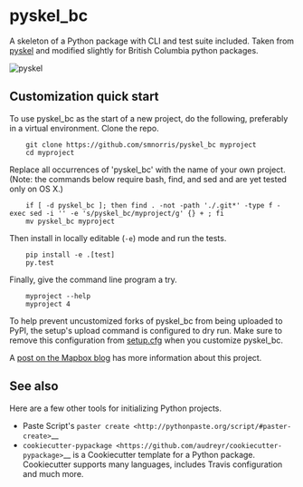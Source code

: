 # pyskel_bc

A skeleton of a Python package with CLI and test suite included. Taken from
[pyskel](https://github.com/mapbox/pyskel) and modified slightly for British
Columbia python packages.

![pyskel](https://farm4.staticflickr.com/3951/15672691531_3037819613_o_d.png)

## Customization quick start

To use pyskel_bc as the start of a new project, do the following, preferably in
a virtual environment. Clone the repo.

```
    git clone https://github.com/smnorris/pyskel_bc myproject
    cd myproject
```

Replace all occurrences of 'pyskel_bc' with the name of your own project.
(Note: the commands below require bash, find, and sed and are yet tested only on OS X.)

```
    if [ -d pyskel_bc ]; then find . -not -path './.git*' -type f -exec sed -i '' -e 's/pyskel_bc/myproject/g' {} + ; fi
    mv pyskel_bc myproject
```

Then install in locally editable (``-e``) mode and run the tests.

```
    pip install -e .[test]
    py.test
```

Finally, give the command line program a try.

```
    myproject --help
    myproject 4
```

To help prevent uncustomized forks of pyskel_bc from being uploaded to PyPI,
the setup's upload command is configured to dry run. Make sure to remove this
configuration from
[setup.cfg](https://docs.python.org/2/install/index.html#inst-config-syntax)
when you customize pyskel_bc.

A [post on the Mapbox blog](https://www.mapbox.com/blog/pyskel) has more
information about this project.

## See also

Here are a few other tools for initializing Python projects.

- Paste Script's `paster create <http://pythonpaste.org/script/#paster-create>`__
- `cookiecutter-pypackage <https://github.com/audreyr/cookiecutter-pypackage>`__ is
  a Cookiecutter template for a Python package. Cookiecutter supports many languages,
  includes Travis configuration and much more.

